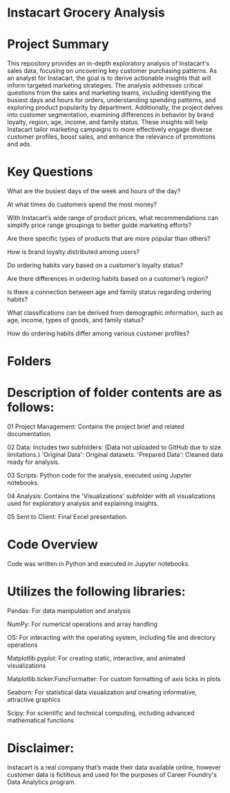 # Instacart Grocery Analysis
# Project Summary
This repository provides an in-depth exploratory analysis of Instacart's sales data, focusing on uncovering key customer purchasing patterns. As an analyst for Instacart, the goal is to derive actionable insights that will inform targeted marketing strategies. The analysis addresses critical questions from the sales and marketing teams, including identifying the busiest days and hours for orders, understanding spending patterns, and exploring product popularity by department. Additionally, the project delves into customer segmentation, examining differences in behavior by brand loyalty, region, age, income, and family status. These insights will help Instacart tailor marketing campaigns to more effectively engage diverse customer profiles, boost sales, and enhance the relevance of promotions and ads.

# Key Questions
What are the busiest days of the week and hours of the day?

At what times do customers spend the most money?

With Instacart’s wide range of product prices, what recommendations can simplify price range groupings to better guide marketing efforts?

Are there specific types of products that are more popular than others?

How is brand loyalty distributed among users?

Do ordering habits vary based on a customer’s loyalty status?

Are there differences in ordering habits based on a customer’s region?

Is there a connection between age and family status regarding ordering habits?

What classifications can be derived from demographic information, such as age, income, types of goods, and family status?

How do ordering habits differ among various customer profiles?

# Folders
# Description of folder contents are as follows:

01 Project Management: Contains the project brief and related documentation.

02 Data: Includes two subfolders: (Data not uploaded to GitHub due to size limitations.)
'Original Data': Original datasets.
'Prepared Data': Cleaned data ready for analysis.

03 Scripts: Python code for the analysis, executed using Jupyter notebooks.

04 Analysis: Contains the 'Visualizations' subfolder with all visualizations used for exploratory analysis and explaining insights.

05 Sent to Client: Final Excel presentation.

# Code Overview
Code was written in Python and executed in Jupyter notebooks.

# Utilizes the following libraries:

Pandas: For data manipulation and analysis

NumPy: For numerical operations and array handling

OS: For interacting with the operating system, including file and directory operations

Matplotlib.pyplot: For creating static, interactive, and animated visualizations

Matplotlib.ticker.FuncFormatter: For custom formatting of axis ticks in plots

Seaborn: For statistical data visualization and creating informative, attractive graphics

Scipy: For scientific and technical computing, including advanced mathematical functions

# Disclaimer:
Instacart is a real company that’s made their data available online, however customer data is fictitious and used for the purposes of Career Foundry's Data Analytics program.
